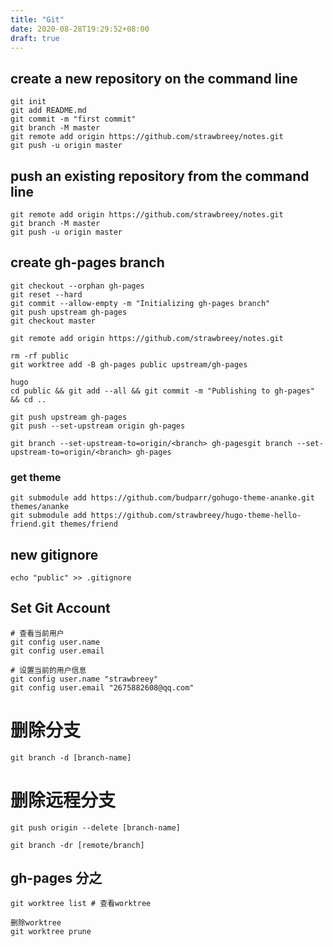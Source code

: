 ```yaml
---
title: "Git"
date: 2020-08-28T19:29:52+08:00
draft: true
---
```


## create a new repository on the command line
```
git init
git add README.md
git commit -m "first commit"
git branch -M master
git remote add origin https://github.com/strawbreey/notes.git
git push -u origin master
```

## push an existing repository from the command line
```
git remote add origin https://github.com/strawbreey/notes.git
git branch -M master
git push -u origin master
```

## create gh-pages branch

```shell
git checkout --orphan gh-pages
git reset --hard
git commit --allow-empty -m "Initializing gh-pages branch"
git push upstream gh-pages
git checkout master

git remote add origin https://github.com/strawbreey/notes.git

rm -rf public
git worktree add -B gh-pages public upstream/gh-pages

hugo
cd public && git add --all && git commit -m "Publishing to gh-pages" && cd ..

git push upstream gh-pages
git push --set-upstream origin gh-pages

git branch --set-upstream-to=origin/<branch> gh-pagesgit branch --set-upstream-to=origin/<branch> gh-pages
```

### get theme
```
git submodule add https://github.com/budparr/gohugo-theme-ananke.git themes/ananke
git submodule add https://github.com/strawbreey/hugo-theme-hello-friend.git themes/friend
```


## new gitignore 
```
echo "public" >> .gitignore
```

## Set Git Account

```shell
# 查看当前用户
git config user.name
git config user.email

# 设置当前的用户信息
git config user.name "strawbreey" 
git config user.email "2675882608@qq.com"
```


# 删除分支
 
```shell
git branch -d [branch-name]
``` 
 
 
# 删除远程分支
```shell 
git push origin --delete [branch-name]
 
git branch -dr [remote/branch]
```


## gh-pages 分之



```shell
git worktree list # 查看worktree

删除worktree
git worktree prune